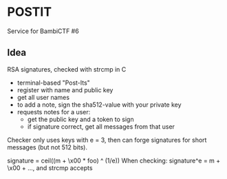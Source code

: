 # POSTIT

Service for BambiCTF #6

## Idea

RSA signatures, checked with strcmp in C

* terminal-based "Post-Its"
* register with name and public key
* get all user names
* to add a note, sign the sha512-value with your private key
* requests notes for a user:
	* get the public key and a token to sign
	* if signature correct, get all messages from that user

Checker only uses keys with e = 3, then can forge signatures for
short messages (but not 512 bits).

signature = ceil((m + \x00 * foo) ^ (1/e))
When checking: signature^e = m + \x00 + ..., and strcmp accepts
